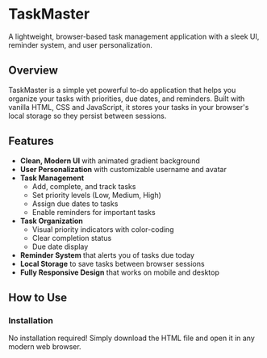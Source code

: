 # TaskMaster

A lightweight, browser-based task management application with a sleek UI, reminder system, and user personalization.

## Overview

TaskMaster is a simple yet powerful to-do application that helps you organize your tasks with priorities, due dates, and reminders. Built with vanilla HTML, CSS and JavaScript, it stores your tasks in your browser's local storage so they persist between sessions.

## Features

- **Clean, Modern UI** with animated gradient background
- **User Personalization** with customizable username and avatar
- **Task Management**
  - Add, complete, and track tasks
  - Set priority levels (Low, Medium, High)
  - Assign due dates to tasks
  - Enable reminders for important tasks
- **Task Organization**
  - Visual priority indicators with color-coding
  - Clear completion status
  - Due date display
- **Reminder System** that alerts you of tasks due today
- **Local Storage** to save tasks between browser sessions
- **Fully Responsive Design** that works on mobile and desktop

## How to Use

### Installation

No installation required! Simply download the HTML file and open it in any modern web browser.

```bash
